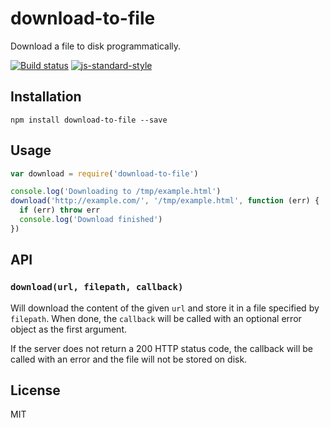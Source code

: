# download-to-file

Download a file to disk programmatically.

[![Build status](https://travis-ci.org/watson/download-to-file.svg?branch=master)](https://travis-ci.org/watson/download-to-file)
[![js-standard-style](https://img.shields.io/badge/code%20style-standard-brightgreen.svg?style=flat)](https://github.com/feross/standard)

## Installation

```
npm install download-to-file --save
```

## Usage

```js
var download = require('download-to-file')

console.log('Downloading to /tmp/example.html')
download('http://example.com/', '/tmp/example.html', function (err) {
  if (err) throw err
  console.log('Download finished')
})
```

## API

### `download(url, filepath, callback)`

Will download the content of the given `url` and store it in a file
specified by `filepath`. When done, the `callback` will be called with
an optional error object as the first argument.

If the server does not return a 200 HTTP status code, the callback will
be called with an error and the file will not be stored on disk.

## License

MIT
